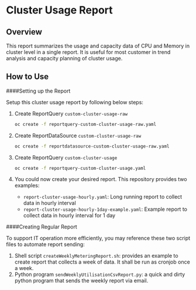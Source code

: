 # Cluster Usage Report

## Overview

This report summarizes the usage and capacity data of CPU and Memory in cluster level in a single report. It is useful for most customer in trend analysis and capacity planning of cluster usage.

## How to Use

####Setting up the Report

Setup this cluster usage report by following below steps:

1. Create ReportQuery `custom-cluster-usage-raw`

   ```bash
   oc create -f reportquery-custom-cluster-usage-raw.yaml
   ```

   

2. Create ReportDataSource `custom-cluster-usage-raw`

   ```bash
   oc create -f reportdatasource-custom-cluster-usage-raw.yaml
   ```

   

3. Create ReportQuery `custom-cluster-usage`

   ```bash
   oc create -f reportquery-custom-cluster-usage.yaml
   ```

   

4. You could now create your desired report. This repository provides two examples:

   - `report-cluster-usage-hourly.yaml`: Long running report to collect data in hourly interval
   - `report-cluster-usage-hourly-1day-example.yaml`: Example report to collect data in hourly interval for 1 day



####Creating Regular Report

To support IT operation more efficiently, you may reference these two script files to automate report sending:

1. Shell script `createWeeklyMeteringReport.sh`: provides an example to create report that collects a week of data. It shall be run as cronjob once a week.
2. Python program `sendWeeklyUtilisationCsvReport.py`: a quick and dirty python program that sends the weekly report via email.